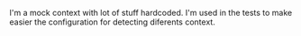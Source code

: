 I'm a mock context with lot of stuff hardcoded.I'm used in the tests to make easier the configuration for detecting diferents context.